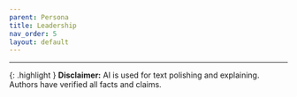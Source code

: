 ```yaml
---
parent: Persona
title: Leadership
nav_order: 5
layout: default
---
```





---

{: .highlight }
**Disclaimer:** AI is used for text polishing and explaining. Authors have verified all facts and claims. 